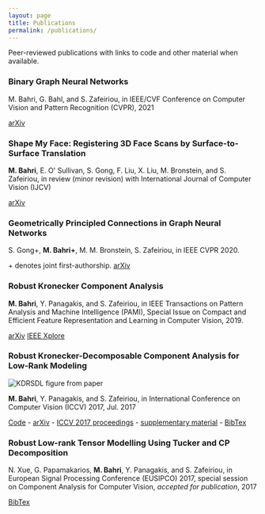 ```yaml
---
layout: page
title: Publications
permalink: /publications/
---
```


Peer-reviewed publications with links to code and other material when available.

### Binary Graph Neural Networks
M. Bahri, G. Bahl, and S. Zafeiriou, in IEEE/CVF Conference on Computer Vision and Pattern Recognition (CVPR), 2021

[arXiv](https://arxiv.org/abs/2012.15823)

### Shape My Face: Registering 3D Face Scans by Surface-to-Surface Translation
**M. Bahri**, E. O' Sullivan, S. Gong, F. Liu, X. Liu, M. Bronstein, and  S. Zafeiriou, in review (minor revision) with International Journal of Computer Vision (IJCV)

[arXiv](https://arxiv.org/abs/2012.09235)


### Geometrically Principled Connections in Graph Neural Networks
S. Gong+, **M. Bahri+**, M. M. Bronstein, S. Zafeiriou, in IEEE CVPR 2020.

\+ denotes joint first-authorship.
[arXiv](https://arxiv.org/abs/2004.02658)

### Robust Kronecker Component Analysis

**M. Bahri**, Y. Panagakis, and S. Zafeiriou, in IEEE Transactions on Pattern Analysis and Machine Intelligence (PAMI), Special Issue on Compact and Efficient Feature Representation and Learning in Computer Vision, 2019.

[arXiv](https://arxiv.org/abs/1801.06432) [IEEE
Xplore](https://ieeexplore.ieee.org/document/8536486)

### Robust Kronecker-Decomposable Component Analysis for Low-Rank Modeling

![KDRSDL figure from paper](../assets/images/projects/kdrsdl.svg)

**M. Bahri**, Y. Panagakis, and S. Zafeiriou, in International Conference on Computer Vision (ICCV) 2017, Jul. 2017

[Code](https://github.com/mbahri/KDRSDL) - [arXiv](https://arxiv.org/abs/1703.07886) - [ICCV 2017 proceedings](http://openaccess.thecvf.com/content_iccv_2017/html/Bahri_Robust_Kronecker-Decomposable_Component_ICCV_2017_paper.html) - [supplementary material](http://bahri.io/PDF/KDRSDL_supplementary.pdf) - [BibTex](http://bahri.io/bibtex/iccv_bahri_2017.bib)

### Robust Low-rank Tensor Modelling Using Tucker and CP Decomposition

N. Xue, G. Papamakarios, **M. Bahri**, Y. Panagakis, and S. Zafeiriou, in European Signal Processing Conference (EUSIPCO) 2017, special session on Component Analysis for Computer Vision, *accepted for publication*, 2017

[BibTex](http://bahri.io/bibtex/eusipco_xue_2017.bib)
